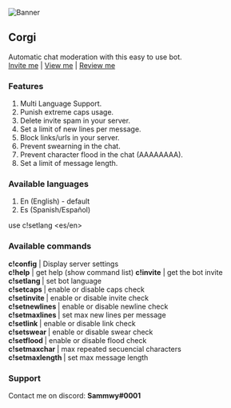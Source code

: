 ![Banner](https://i.imgur.com/jghe2cC.png)

## Corgi
Automatic chat moderation with this easy to use bot.  
[Invite me](https://discordapp.com/oauth2/authorize?client_id=698225680055271445&permissions=403565574&scope=bot) | [View me](https://top.gg/bot/698225680055271445) | [Review me](https://bots.ondiscord.xyz/bots/698225680055271445)

### Features
1. Multi Language Support.  
2. Punish extreme caps usage.  
3. Delete invite spam in your server.  
4. Set a limit of new lines per message.  
5. Block links/urls in your server.  
6. Prevent swearning in the chat.  
7. Prevent character flood in the chat (AAAAAAAA).  
8. Set a limit of message length.  

### Available languages
1. En (English) - default  
2. Es (Spanish/Español)  

use c!setlang <es/en>

### Available commands 
**c!config** | Display server settings  
**c!help** | get help (show command list) 
**c!invite** | get the bot invite  
**c!setlang <arg>** | set bot language  
**c!setcaps <arg>** | enable or disable caps check  
**c!setinvite <arg>** | enable or disable invite check  
**c!setnewlines <arg>** | enable or disable newline check  
**c!setmaxlines <arg>** | set max new lines per message  
**c!setlink <arg>** | enable or disable link check  
**c!setswear <arg>** | enable or disable swear check  
**c!setflood <arg>** | enable or disable flood check  
**c!setmaxchar <arg>** | max repeated secuencial characters  
**c!setmaxlength <arg>** | set max message length  

### Support
Contact me on discord: **Sammwy#0001**
